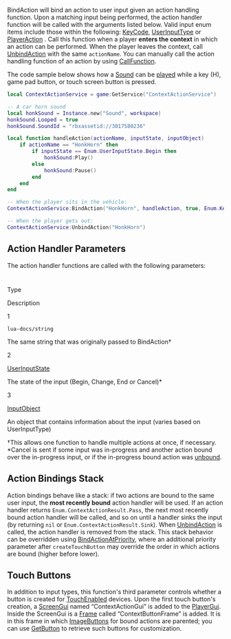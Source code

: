 BindAction will bind an action to user input given an action handling function. Upon a matching input being performed, the action handler function will be called with the arguments listed below. Valid input enum items include those within the following: [KeyCode](https://developer.roblox.com/en-us/api-reference/enum/KeyCode), [UserInputType](https://developer.roblox.com/en-us/api-reference/enum/UserInputType) or [PlayerAction](https://developer.roblox.com/en-us/api-reference/enum/PlayerAction) . Call this function when a player **enters the context** in which an action can be performed. When the player leaves the context, call [UnbindAction](https://developer.roblox.com/en-us/api-reference/function/ContextActionService/UnbindAction) with the same `actionName`. You can manually call the action handling function of an action by using [CallFunction](https://developer.roblox.com/en-us/api-reference/function/ContextActionService/CallFunction).

The code sample below shows how a [Sound](https://developer.roblox.com/en-us/api-reference/class/Sound) can be [played](https://developer.roblox.com/en-us/api-reference/function/Sound/Play) while a key (H), game pad button, or touch screen button is pressed.

```Lua
local ContextActionService = game:GetService("ContextActionService")

-- A car horn sound
local honkSound = Instance.new("Sound", workspace)
honkSound.Looped = true
honkSound.SoundId = "rbxassetid://3017580236"

local function handleAction(actionName, inputState, inputObject)
	if actionName == "HonkHorn" then
		if inputState == Enum.UserInputState.Begin then
			honkSound:Play()
		else
			honkSound:Pause()
		end
	end
end

-- When the player sits in the vehicle:
ContextActionService:BindAction("HonkHorn", handleAction, true, Enum.KeyCode.H, Enum.KeyCode.ButtonY)

-- When the player gets out:
ContextActionService:UnbindAction("HonkHorn")
``` 

Action Handler Parameters
-------------------------

The action handler functions are called with the following parameters:

#

Type

Description

1

`lua-docs/string`

The same string that was originally passed to BindAction†

2

[UserInputState](https://developer.roblox.com/en-us/api-reference/enum/UserInputState)

The state of the input (Begin, Change, End or Cancel)\*

3

[InputObject](https://developer.roblox.com/en-us/api-reference/class/InputObject)

An object that contains information about the input (varies based on UserInputType)

†This allows one function to handle multiple actions at once, if necessary.  
\*Cancel is sent if some input was in-progress and another action bound over the in-progress input, or if the in-progress bound action was [unbound](https://developer.roblox.com/en-us/api-reference/function/ContextActionService/UnbindAction).

Action Bindings Stack
---------------------

Action bindings behave like a stack: if two actions are bound to the same user input, the **most recently bound** action handler will be used. If an action handler returns `Enum.ContextActionResult.Pass`, the next most recently bound action handler will be called, and so on until a handler sinks the input (by returning `nil` or `Enum.ContextActionResult.Sink`). When [UnbindAction](https://developer.roblox.com/en-us/api-reference/function/ContextActionService/UnbindAction) is called, the action handler is removed from the stack. This stack behavior can be overridden using [BindActionAtPriority](https://developer.roblox.com/en-us/api-reference/function/ContextActionService/BindActionAtPriority), where an additional priority parameter after `createTouchButton` may override the order in which actions are bound (higher before lower).

Touch Buttons
-------------

In addition to input types, this function's third parameter controls whether a button is created for [TouchEnabled](https://developer.roblox.com/en-us/api-reference/property/UserInputService/TouchEnabled) devices. Upon the first touch button's creation, a [ScreenGui](https://developer.roblox.com/en-us/api-reference/class/ScreenGui) named “ContextActionGui” is added to the [PlayerGui](https://developer.roblox.com/en-us/api-reference/class/PlayerGui). Inside the ScreenGui is a [Frame](https://developer.roblox.com/en-us/api-reference/class/Frame) called “ContextButtonFrame” is added. It is in this frame in which [ImageButtons](https://developer.roblox.com/en-us/api-reference/class/ImageButton) for bound actions are parented; you can use [GetButton](https://developer.roblox.com/en-us/api-reference/function/ContextActionService/GetButton) to retrieve such buttons for customization.